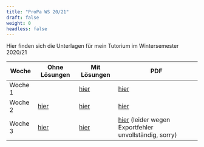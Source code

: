 ```yaml
---
title: "ProPa WS 20/21"
draft: false
weight: 0
headless: false
---
```

Hier finden sich die Unterlagen für mein Tutorium im Wintersemester 2020/21

| Woche					| Ohne Lösungen					| Mit Lösungen				| PDF						|
|-----------------------|-------------------------------|---------------------------|---------------------------|
| Woche 1				| 								| [hier](tutorium_1)		| [hier](Tutorium_1.pdf)	|
| Woche 2				| [hier](tutorium_2_pre)		| [hier](tutorium_2)		| [hier](Tutorium_2.pdf)	|
| Woche 3				| [hier](tutorium_3_pre)		| [hier](tutorium_3)		| [hier](Tutorium_3.pdf) (leider wegen Exportfehler unvollständig, sorry)	|